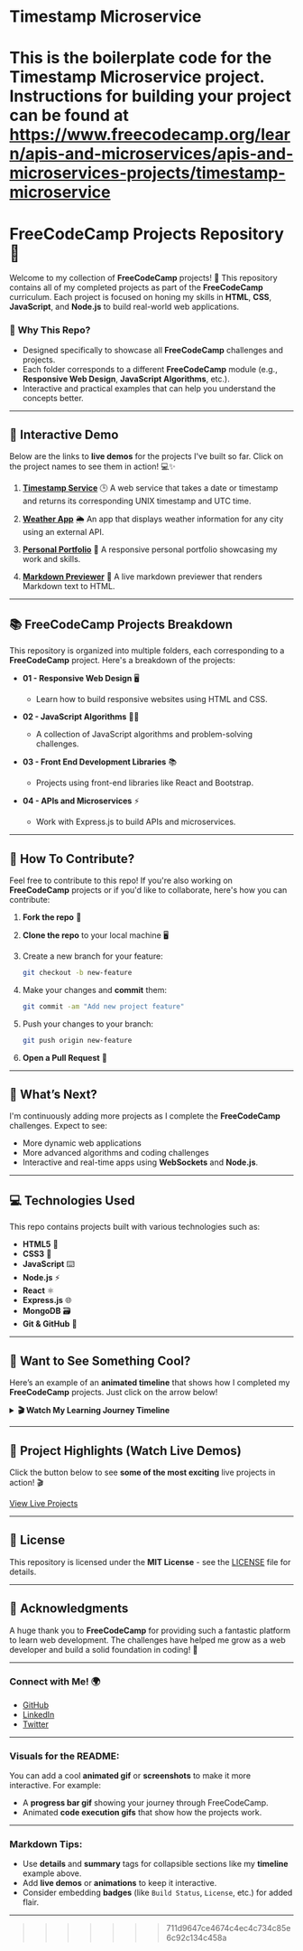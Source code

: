 
# Timestamp Microservice

This is the boilerplate code for the Timestamp Microservice project. Instructions for building your project can be found at https://www.freecodecamp.org/learn/apis-and-microservices/apis-and-microservices-projects/timestamp-microservice
=======


# FreeCodeCamp Projects Repository 🚀

Welcome to my collection of **FreeCodeCamp** projects! 🎉 This repository contains all of my completed projects as part of the **FreeCodeCamp** curriculum. Each project is focused on honing my skills in **HTML**, **CSS**, **JavaScript**, and **Node.js** to build real-world web applications.

### 🌟 **Why This Repo?**

* Designed specifically to showcase all **FreeCodeCamp** challenges and projects.
* Each folder corresponds to a different **FreeCodeCamp** module (e.g., **Responsive Web Design**, **JavaScript Algorithms**, etc.).
* Interactive and practical examples that can help you understand the concepts better.

---

## 🌈 **Interactive Demo**

Below are the links to **live demos** for the projects I've built so far. Click on the project names to see them in action! 💻✨

1. [**Timestamp Service**](https://your-live-demo-link.com) 🕒
   A web service that takes a date or timestamp and returns its corresponding UNIX timestamp and UTC time.

2. [**Weather App**](https://your-live-demo-link.com) 🌦️
   An app that displays weather information for any city using an external API.

3. [**Personal Portfolio**](https://your-live-demo-link.com) 🎨
   A responsive personal portfolio showcasing my work and skills.

4. [**Markdown Previewer**](https://your-live-demo-link.com) 📄
   A live markdown previewer that renders Markdown text to HTML.

---

## 📚 **FreeCodeCamp Projects Breakdown**

This repository is organized into multiple folders, each corresponding to a **FreeCodeCamp** project. Here's a breakdown of the projects:

* **01 - Responsive Web Design** 🖥️

  * Learn how to build responsive websites using HTML and CSS.
* **02 - JavaScript Algorithms** 🧑‍💻

  * A collection of JavaScript algorithms and problem-solving challenges.
* **03 - Front End Development Libraries** 📚

  * Projects using front-end libraries like React and Bootstrap.
* **04 - APIs and Microservices** ⚡

  * Work with Express.js to build APIs and microservices.

---

## 🚀 **How To Contribute?**

Feel free to contribute to this repo! If you're also working on **FreeCodeCamp** projects or if you'd like to collaborate, here's how you can contribute:

1. **Fork the repo** 🍴
2. **Clone the repo** to your local machine 🖥️
3. Create a new branch for your feature:

   ```bash
   git checkout -b new-feature
   ```
4. Make your changes and **commit** them:

   ```bash
   git commit -am "Add new project feature"
   ```
5. Push your changes to your branch:

   ```bash
   git push origin new-feature
   ```
6. **Open a Pull Request** 🚀

---

## 🎯 **What’s Next?**

I'm continuously adding more projects as I complete the **FreeCodeCamp** challenges. Expect to see:

* More dynamic web applications
* More advanced algorithms and coding challenges
* Interactive and real-time apps using **WebSockets** and **Node.js**.

---

## 💻 **Technologies Used**

This repo contains projects built with various technologies such as:

* **HTML5** 📜
* **CSS3** 🎨
* **JavaScript** ⌨️
* **Node.js** ⚡
* **React** ⚛️
* **Express.js** 🌐
* **MongoDB** 🗃️
* **Git & GitHub** 💾

---

## 🌟 **Want to See Something Cool?**

Here’s an example of an **animated timeline** that shows how I completed my **FreeCodeCamp** projects. Just click on the arrow below!

<details>
<summary><strong>🎬 Watch My Learning Journey Timeline</strong></summary>

```plaintext
🛠️ Step 1: Completed HTML & CSS challenges
🛠️ Step 2: Implemented Responsive Web Design projects
🛠️ Step 3: Solved JavaScript Algorithms problems
🛠️ Step 4: Built real-time apps with APIs & Microservices
🛠️ Step 5: Created fully responsive and interactive websites using React
```

</details>

---

## 🎥 **Project Highlights** (Watch Live Demos)

Click the button below to see **some of the most exciting** live projects in action! 🎬

[View Live Projects](https://your-live-projects-link.com)

---

## 📑 **License**

This repository is licensed under the **MIT License** - see the [LICENSE](LICENSE) file for details.

---

## 🤝 **Acknowledgments**

A huge thank you to **FreeCodeCamp** for providing such a fantastic platform to learn web development. The challenges have helped me grow as a web developer and build a solid foundation in coding! 🙌

---

### **Connect with Me!** 🌍

* [GitHub](https://github.com/your-username)
* [LinkedIn](https://www.linkedin.com/in/your-profile)
* [Twitter](https://twitter.com/your-profile)

---

### Visuals for the README:

You can add a cool **animated gif** or **screenshots** to make it more interactive. For example:

* A **progress bar gif** showing your journey through FreeCodeCamp.
* Animated **code execution gifs** that show how the projects work.

---

### Markdown Tips:

* Use **details** and **summary** tags for collapsible sections like my **timeline** example above.
* Add **live demos** or **animations** to keep it interactive.
* Consider embedding **badges** (like `Build Status`, `License`, etc.) for added flair.

---


>>>>>>> 711d9647ce4674c4ec4c734c85e6c92c134c458a
